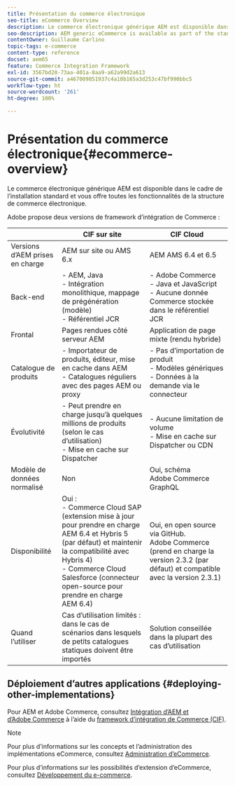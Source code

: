 ```yaml
---
title: Présentation du commerce électronique
seo-title: eCommerce Overview
description: Le commerce électronique générique AEM est disponible dans le cadre de l’installation standard et vous offre toutes les fonctionnalités de la structure de commerce électronique.
seo-description: AEM generic eCommerce is available as part of the standard installation and provides you with the full functionality of the eCommerce framework.
contentOwner: Guillaume Carlino
topic-tags: e-commerce
content-type: reference
docset: aem65
feature: Commerce Integration Framework
exl-id: 3567bd28-73aa-401a-8aa9-a62a99d2a613
source-git-commit: a467009851937c4a10b165a3d253c47bf990bbc5
workflow-type: ht
source-wordcount: '261'
ht-degree: 100%

---
```


# Présentation du commerce électronique{#ecommerce-overview}

Le commerce électronique générique AEM est disponible dans le cadre de l’installation standard et vous offre toutes les fonctionnalités de la structure de commerce électronique.

Adobe propose deux versions de framework d’intégration de Commerce :

|  | CIF sur site | CIF Cloud |
|-------------------------|--------------------------------------------------------------------------------------------------------------------------------------------------------------------------------------------------------|------------------------------------------------------------------------------------------------------------------------|
| Versions d’AEM prises en charge | AEM sur site ou AMS 6.x | AEM AMS 6.4 et 6.5 |
| Back-end | - AEM, Java <br> - Intégration monolithique, mappage de prégénération (modèle)<br> - Référentiel JCR | - Adobe Commerce <br>- Java et JavaScript <br>- Aucune donnée Commerce stockée dans le référentiel JCR |
| Frontal | Pages rendues côté serveur AEM | Application de page mixte (rendu hybride) |
| Catalogue de produits | - Importateur de produits, éditeur, mise en cache dans AEM <br>- Catalogues réguliers avec des pages AEM ou proxy | - Pas d’importation de produit <br>- Modèles génériques <br>- Données à la demande via le connecteur |
| Évolutivité | - Peut prendre en charge jusqu’à quelques millions de produits (selon le cas d’utilisation) <br> - Mise en cache sur Dispatcher | - Aucune limitation de volume <br>- Mise en cache sur Dispatcher ou CDN |
| Modèle de données normalisé | Non | Oui, schéma Adobe Commerce GraphQL |
| Disponibilité | Oui :<br> - Commerce Cloud SAP (extension mise à jour pour prendre en charge AEM 6.4 et Hybris 5 (par défaut) et maintenir la compatibilité avec Hybris 4) <br>- Commerce Cloud Salesforce (connecteur open-source pour prendre en charge AEM 6.4) | Oui, en open source via GitHub. <br> Adobe Commerce (prend en charge la version 2.3.2 (par défaut) et compatible avec la version 2.3.1) |
| Quand l’utiliser | Cas d’utilisation limités : dans le cas de scénarios dans lesquels de petits catalogues statiques doivent être importés | Solution conseillée dans la plupart des cas d’utilisation |


## Déploiement d’autres applications {#deploying-other-implementations}

Pour AEM et Adobe Commerce, consultez [Intégration d’AEM et d’Adobe Commerce](/help/commerce/cif/integrating/magento.md) à l’aide du [framework d’intégration de Commerce (CIF)](/help/commerce/cif/introduction.md).

>[!NOTE]
>
>Pour plus d’informations sur les concepts et l’administration des implémentations eCommerce, consultez [Administration d’eCommerce](/help/commerce/cif-classic/administering/ecommerce.md).
>
>Pour plus d’informations sur les possibilités d’extension d’eCommerce, consultez [Développement du e-commerce](/help/commerce/cif-classic/developing/ecommerce.md).
